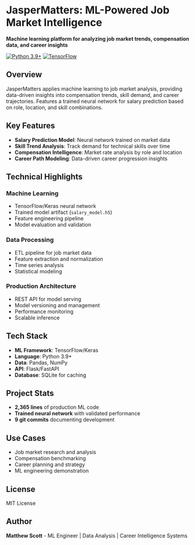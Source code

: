 # JasperMatters: ML-Powered Job Market Intelligence

**Machine learning platform for analyzing job market trends, compensation data, and career insights**

[![Python 3.9+](https://img.shields.io/badge/python-3.9+-blue.svg)](https://www.python.org/downloads/)
[![TensorFlow](https://img.shields.io/badge/TensorFlow-2.x-orange.svg)](https://www.tensorflow.org/)

## Overview

JasperMatters applies machine learning to job market analysis, providing data-driven insights into compensation trends, skill demand, and career trajectories. Features a trained neural network for salary prediction based on role, location, and skill combinations.

## Key Features

- **Salary Prediction Model**: Neural network trained on market data
- **Skill Trend Analysis**: Track demand for technical skills over time
- **Compensation Intelligence**: Market rate analysis by role and location
- **Career Path Modeling**: Data-driven career progression insights

## Technical Highlights

### Machine Learning
- TensorFlow/Keras neural network
- Trained model artifact (`salary_model.h5`)
- Feature engineering pipeline
- Model evaluation and validation

### Data Processing
- ETL pipeline for job market data
- Feature extraction and normalization
- Time series analysis
- Statistical modeling

### Production Architecture
- REST API for model serving
- Model versioning and management
- Performance monitoring
- Scalable inference

## Tech Stack

- **ML Framework**: TensorFlow/Keras
- **Language**: Python 3.9+
- **Data**: Pandas, NumPy
- **API**: Flask/FastAPI
- **Database**: SQLite for caching

## Project Stats

- **2,365 lines** of production ML code
- **Trained neural network** with validated performance
- **9 git commits** documenting development

## Use Cases

- Job market research and analysis
- Compensation benchmarking
- Career planning and strategy
- ML engineering demonstration

## License

MIT License

## Author

**Matthew Scott** - ML Engineer | Data Analysis | Career Intelligence Systems

